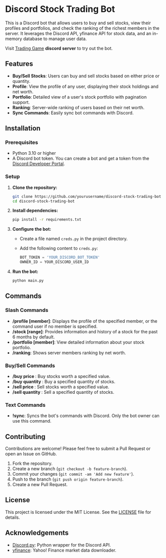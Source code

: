 # Discord Stock Trading Bot

This is a Discord bot that allows users to buy and sell stocks, view their profiles and portfolios, and check the ranking of the richest members in the server. It leverages the Discord API, yfinance API for stock data, and an in-memory database to manage user data.

Visit [Trading Game](https://discord.gg/zanbJqyHW4) **discord server** to try out the bot. 

## Features

- **Buy/Sell Stocks**: Users can buy and sell stocks based on either price or quantity.
- **Profile**: View the profile of any user, displaying their stock holdings and net worth.
- **Portfolio**: Detailed view of a user's stock portfolio with pagination support.
- **Ranking**: Server-wide ranking of users based on their net worth.
- **Sync Commands**: Easily sync bot commands with Discord.

## Installation

### Prerequisites

- Python 3.10 or higher
- A Discord bot token. You can create a bot and get a token from the [Discord Developer Portal](https://discord.com/developers/applications).

### Setup

1. **Clone the repository:**

    ```sh
    git clone https://github.com/yourusername/discord-stock-trading-bot.git
    cd discord-stock-trading-bot
    ```

2. **Install dependencies:**

    ```sh
    pip install -r requirements.txt
    ```

3. **Configure the bot:**

    - Create a file named `creds.py` in the project directory.
    - Add the following content to `creds.py`:

        ```python
        BOT_TOKEN = 'YOUR_DISCORD_BOT_TOKEN'
        OWNER_ID = YOUR_DISCORD_USER_ID
        ```

4. **Run the bot:**

    ```sh
    python main.py
    ```

## Commands

### Slash Commands

- **/profile [member]**: Displays the profile of the specified member, or the command user if no member is specified.
- **/stock <name> [range]**: Provides information and history of a stock for the past 6 months by default.
- **/portfolio [member]**: View detailed information about your stock portfolio.
- **/ranking**: Shows server members ranking by net worth.

### Buy/Sell Commands

- **/buy price <symbol> <value>**: Buy stocks worth a specified value.
- **/buy quantity <symbol> <quantity>**: Buy a specified quantity of stocks.
- **/sell price <symbol> <value>**: Sell stocks worth a specified value.
- **/sell quantity <symbol> <quantity>**: Sell a specified quantity of stocks.

### Text Commands

- **!sync**: Syncs the bot's commands with Discord. Only the bot owner can use this command.

## Contributing

Contributions are welcome! Please feel free to submit a Pull Request or open an Issue on GitHub.

1. Fork the repository.
2. Create a new branch (`git checkout -b feature-branch`).
3. Commit your changes (`git commit -am 'Add new feature'`).
4. Push to the branch (`git push origin feature-branch`).
5. Create a new Pull Request.

## License

This project is licensed under the MIT License. See the [LICENSE](LICENSE) file for details.

## Acknowledgements

- [Discord.py](https://github.com/Rapptz/discord.py): Python wrapper for the Discord API.
- [yfinance](https://github.com/ranaroussi/yfinance): Yahoo! Finance market data downloader.
